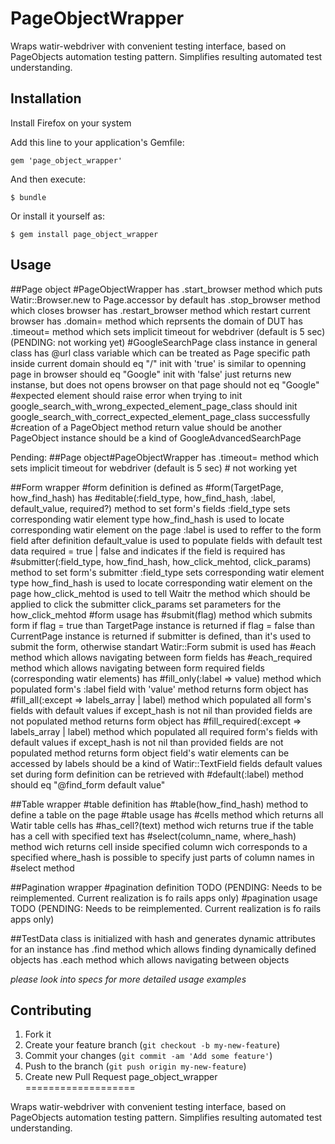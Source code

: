 # PageObjectWrapper

Wraps watir-webdriver with convenient testing interface, based on PageObjects automation testing pattern. Simplifies resulting automated test understanding.

## Installation

Install Firefox on your system

Add this line to your application's Gemfile:

    gem 'page_object_wrapper'

And then execute:

    $ bundle

Or install it yourself as:

    $ gem install page_object_wrapper

## Usage

##Page object
#PageObjectWrapper
    has .start_browser method which puts Watir::Browser.new to Page.accessor by default
    has .stop_browser method which closes browser
    has .restart_browser method which restart current browser
    has .domain= method which reprsents the domain of DUT
    has .timeout= method which sets implicit timeout for webdriver (default is 5 sec) (PENDING: not working yet)
#GoogleSearchPage class instance in general
    class has @url class variable which can be treated as Page specific path inside current domain
      should eq "/"
    init with 'true' is similar to openning page in browser
      should eq "Google"
    init with 'false' just returns new instanse, but does not opens browser on that page
      should not eq "Google"
#expected element
    should raise error when trying to init google_search_with_wrong_expected_element_page_class
    should init google_search_with_correct_expected_element_page_class successfully
#creation of a PageObject method
    return value should be another PageObject instance
      should be a kind of GoogleAdvancedSearchPage

Pending:
  ##Page object#PageObjectWrapper has .timeout= method which sets implicit timeout for webdriver (default is 5 sec)
    # not working yet

##Form wrapper
#form definition
    is defined as #form(TargetPage, how_find_hash)
    has #editable(:field_type, how_find_hash, :label, default_value, required?) method to set form's fields
      :field_type sets corresponding watir element type
      how_find_hash is used to locate corresponding watir element on the page
      :label is used to reffer to the form field after definition
      default_value is used to populate fields with default test data
      required = true | false and indicates if the field is required
    has #submitter(:field_type, how_find_hash, how_click_mehtod, click_params) method to set form's submitter
      :field_type sets corresponding watir element type
      how_find_hash is used to locate corresponding watir element on the page
      how_click_mehtod is used to tell Waitr the method which should be applied to click the submitter
      click_params set parameters for the how_click_mehtod
#form usage
    has #submit(flag) method which submits form
      if flag = true than TargetPage instance is returned
      if flag = false than CurrentPage instance is returned
      if submitter is defined, than it's used to submit the form, otherwise standart Watir::Form submit is used
    has #each method which allows navigating between form fields
    has #each_required method which allows navigating between form required fields (corresponding watir elements)
    has #fill_only(:label => value) method which populated form's :label field with 'value'
      method returns form object
    has #fill_all(:except => labels_array | label) method which populated all form's fields with default values
      if except_hash is not nil than provided fields are not populated
      method returns form object
    has #fill_required(:except => labels_array | label) method which populated all required form's fields with default values
      if except_hash is not nil than provided fields are not populated
      method returns form object
    field's watir elements can be accessed by labels
      should be a kind of Watir::TextField
    fields default values set during form definition can be retrieved with #default(:label) method
      should eq "@find_form default value"

##Table wrapper
#table definition
    has #table(how_find_hash) method to define a table on the page
#table usage
    has #cells method which returns all Watir table cells
    has #has_cell?(text) method wich returns true if the table has a cell with specified text
    has #select(column_name, where_hash) method wich returns cell inside specified column wich corresponds to a specified where_hash
    is possible to specify just parts of column names in #select method

##Pagination wrapper
#pagination definition
    TODO (PENDING: Needs to be reimplemented. Current realization is fo rails apps only)
#pagination usage
    TODO (PENDING: Needs to be reimplemented. Current realization is fo rails apps only)

##TestData class
  is initialized with hash and generates dynamic attributes for an instance
  has .find method which allows finding dynamically defined objects
  has .each method which allows navigating between objects

*please look into specs for more detailed usage examples*

## Contributing

1. Fork it
2. Create your feature branch (`git checkout -b my-new-feature`)
3. Commit your changes (`git commit -am 'Add some feature'`)
4. Push to the branch (`git push origin my-new-feature`)
5. Create new Pull Request
page_object_wrapper
===================

Wraps watir-webdriver with convenient testing interface, based on PageObjects automation testing pattern. Simplifies resulting automated test understanding.
